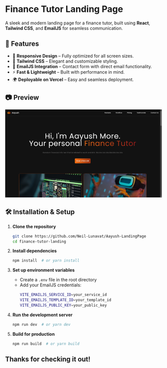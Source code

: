 # Finance Tutor Landing Page

A sleek and modern landing page for a finance tutor, built using **React**, **Tailwind CSS**, and **EmailJS** for seamless communication.

## 🚀 Features

-   📄 **Responsive Design** – Fully optimized for all screen sizes.
-   🎨 **Tailwind CSS** – Elegant and customizable styling.
-   📧 **EmailJS Integration** – Contact form with direct email functionality.
-   ⚡ **Fast & Lightweight** – Built with performance in mind.
-   🌍 **Deployable on Vercel** – Easy and seamless deployment.

## 📷 Preview

[![Project Screenshot](./Website.png)](https://your-live-demo-url.com)

## 🛠️ Installation & Setup

1. **Clone the repository**

    ```sh
    git clone https://github.com/Neil-Lunavat/Aayush-LandingPage
    cd finance-tutor-landing
    ```

2. **Install dependencies**

    ```sh
    npm install  # or yarn install
    ```

3. **Set up environment variables**

    - Create a `.env` file in the root directory
    - Add your EmailJS credentials:
        ```sh
        VITE_EMAILJS_SERVICE_ID=your_service_id
        VITE_EMAILJS_TEMPLATE_ID=your_template_id
        VITE_EMAILJS_PUBLIC_KEY=your_public_key
        ```

4. **Run the development server**

    ```sh
    npm run dev  # or yarn dev
    ```

5. **Build for production**
    ```sh
    npm run build  # or yarn build
    ```

## Thanks for checking it out!
